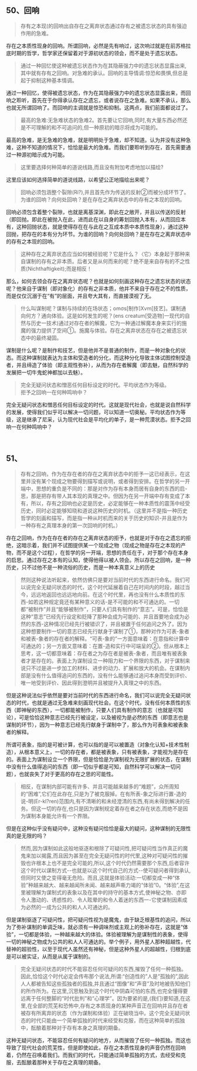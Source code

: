 <h2>50、回响</h2><blockquote data-pid="p-0PBBRK">存有之本现(的回响出自存在之离弃状态通过存有之被遗忘状态的具有强迫作用的急难。</blockquote><p data-pid="PbNoh407">存在之本质性现身的回响。所谓回响，必然是先有响过，这次响过就是在前苏格拉底时期的哲学，哲学家还保留着对于源初状态的领会，而不是处于遗忘状态。</p><blockquote data-pid="LgtS46Jy">通过一种回忆使这种被遗忘状态作为在其隐蔽强力中的遗忘状态显露出来,其中就有存有之回响。对急难的承认。回响的主导情调:惊恐和畏惧,但总是起于抑制这种基本情调。</blockquote><p data-pid="AC5BzkdD">通过一种回忆，使得被遗忘状态，作为在其隐蔽强力中的遗忘状态显露出来，而回响之聆听，首先在于你得承认存在之遗忘，或者说存在之急难。如果不承认，那么也就无所谓回响了。而回响的主调就是惊恐和抑制。这两点，我们前面都说过了。</p><blockquote data-pid="3HMuTJiW">最高的急难:无急难状态的急难2。首先要让它回响,同时,有大量东西必然还是不可理解的和不可追问的,但一种原初的暗示将成为可能的。</blockquote><p data-pid="gqVPSVhr">最高的急难，是无急难的急难，就是明明处于急难，却不知道。认为并没有这种急难，这种不知道的情况下，恰恰是最大的急难。而我们要聆听到存在，首先需要通过一种源初暗示成为可能。</p><blockquote data-pid="_eSKGsgX">这里要选择何种简单的道说线路,而且没有附加考虑地加以描绘?</blockquote><p data-pid="OrJ--GlJ">这里应该如何选择简单的道说线路，以希望公正地描绘出来呢？</p><blockquote data-pid="3yH_vLnm">回响必须包涵整个裂隙(Ri?),并且首先作为传送的反射②而被分成环节了。<br>为谁的回响？向何处回响？是在存在之离弃状态中的存有之本现的回响。</blockquote><p data-pid="t_KyFZux">回响必须包含着整个裂隙，也就是离基深渊，即此在之敞开，并且以传送的反射（即回抛。即此在被抛入在此，进而此在以自身的筹划回抛入本有，从而回应本有，这种回抛状态，就是使得存在在与此在之互成本质中本质性现身），通过这种回抛，把存在的本有分为环节。为谁的回响？向何处回响？是在存在之离弃状态中的存有之本现的回响。</p><blockquote data-pid="7_I1tEe9">这种存在之离弃状态应当如何被经验呢？它是什么？〈它〉本身起于那种来自谋制的存有之非本质。后者又是从何而来的呢？绝不是来自存有的不之性质(Nichthaftigkeit);而是相反！</blockquote><p data-pid="QaNRUYlJ">那么，如何去领会存在之离弃状态呢？也就是如何刻画这种存在之遗忘状态的状态呢？他来自于谋制（即对象化）的存有之非本质，他并不来自于存在之不的性质，而是仅仅沉溺于在“有”的层面，并且夸大其有，而直接漠视了无。</p><blockquote data-pid="N1BOCgpB">什么叫谋制呢？谋制与持续的在场状态；omσs[制作]Xvm[技艺]。谋制通向何方？通向体验。这是如何发生的呢？(ens creatum[受造物]一现代的自然与历史一技术)通过对存在者的解魔，它为一种通过解魔本身来实行的施魔的强力提供了空间①。施魔与体验。存在之离弃状态在存在之被遗忘状态中的最终凝固。</blockquote><p data-pid="xncquwob">谋制是什么呢？是制作和技艺，但是他并不是普通的制作，而是一种对象化的状态。而这种谋制就表达为主体和受造者的分化，而这种分化导致主体试图控制受造者，并且缔造了体验（即主观性弥补），从而为存在者解魔（即去魅，自然科学的发展把一切牛鬼蛇神都加以去魅）。</p><blockquote data-pid="Muor9dRB">完全无疑问状态和憎恶任何目标设定的时代。平均状态作为等级。<br>拒予之回响一在何种鸣响中？</blockquote><p data-pid="wTcYGhyL">完全无疑问状态和憎恶任何目标设定的时代。这就是现代社会，也就是说自然科学的发展，使得我们似乎可以解决一切问题，可以知道一切奥秘。平均状态作为等级，这是继承了尼采，认为现代社会是平均化的单子，是一种荒漠状态。拒予之回响一在何种鸣响中？</p><p><br></p><h2>51、</h2><blockquote data-pid="-q_R509n">存有之回响，作为在存在者的存在之离弃状态中的拒予一这已经表示，在这里并没有某个现成之物要得到描写或说明，或者得到安排。在哲学的另一开端中，思想的重负是不同的：那是对作为存有本身而居有自身的东西的启-思，那是把存有带人其本现的真理之中。但因为在另一开端中存有变成了本有，所以，存有之回响也必定是历史，必定能够在一种本质性的震荡中经受历史，同时必定能够知晓和道说这种历史的时机。（这里并不是指一种历史哲学的刻画和描写，而是指一种从时机而来的关于历史的知识-并且是作为一种存有之真理本身的第一次回响的时机。）</blockquote><p data-pid="O4L-dqXy">存在之回响，作为在存在者的存在之离弃状态的拒予，也就是对于存在之遗忘的拒绝，这暗示着，我们并不试图提供某一个现成之物（现成之物是存在之本现的产物，而不是这个过程），在哲学的另一开端，思想的责任在于，对于那个存在本身的启思。通过存在之本有的认知，使得他得以被人领会。所以存在之回响，是一种历史，只不过他不是一种流俗的历史，而是一种本真意义上的历史</p><blockquote data-pid="anndZh_b">然则这种说法听起来，依然仿佛只是要对当前时代的东西进行命名。我们可以说完全无疑问状态的时代，这个时代延展着自己在时间内的时段，越过当今，远远地返回也远远地向前。在这个时代里，再也没有什么本质性的东西-如若这种规定竟还有某种意义的话-是不可能的和不可通达的。一切都“被制作”并且“能够被制作”，只要人们具有制作的“意志”。可是，恰恰是这种“意志”已经先行设定和贬降了那种会成为可能的、并且首要地会成为必然的东西-这种情况已经先行被错识了，并且被置于任何追问之外了。因为这种想要制作一切的意志已经先行献身于谋制了①，那种对作为可表-象者和被表-象者的存在者的解释。“可表-象的”一方面意味着：在意指和计算中可通达的；另一方面又意味着：在置-造和实行中可端呈的②。但从根本上思考，这一切都意味着：存在者之为存在者是被表-象者，而且唯有被表象者才是存在的。表面上为谋制设立一种阻力和一个界限的东西，对于谋制来说只不过是进一步加工的材料、进步的动力、扩展和放大的机会。在谋制内部是没有什么值得追问的东西的，没有什么能够通过追问本身而受到评价、唯一地受到评价、因此得到澄明并且被提升入真理之中的东西。</blockquote><p data-pid="SYy_89FY">但是这种说法似乎依然是要对当前时代的东西进行命名，我们可以说完全无疑问状态的时代，也就是通过无急难来刻画现代社会。在这个时代，没有任何本质性的东西（即神秘的东西），一切都能被制作，只要人们具有制作的意志（也就是可知论），可是恰恰这种意志已经先行被设定，以及被视为是必然的东西（即意志也是谋制的环节），因为一种意志已经先行献身于谋制中了，那么作为可表象和被表象者的解释。</p><p data-pid="FLB4OAvp">所谓可表象，指的是可被计算，也可以指的是可以被置造（对象化认知+技术性制造），从根本意义上，一切的存在者，都是被表象，只有被表象，才能视为是存在的。表面上为谋制设立一个界限，但是恰恰是为谋制视为无限扩展的状态，在谋制中没有什么值得追问的东西（即一切似乎都是可知，自然科学可以解决一切问题），也就丧失了对于更高的存在之思的可能性。</p><blockquote data-pid="HCnh93yr">相反，在谋制内部可能有许多、并且可能越来越多的“难题”，众所周知的“困难”,它们在此存在,只是为了被克服掉。在有所表-象之际进行置-造的说-明(Er-kl?ren)范围内,有不清晰的和未经澄清的东西,有尚未得到解决的任务。但这一切的存在,也只是因为谋制规定着存在者之存在状态,而绝不是因为谋制本身能允许有一个界限。</blockquote><p data-pid="1H7ErRvE">但是在这种似乎没有疑问中，这种没有疑问恰恰是最大的疑问，这种谋制的无限性真的是无限的吗？</p><blockquote data-pid="aj8BiGYp">然而,因为谋制如此这般地驱逐和根除了可疑问性,把可疑问性当作真正的魔鬼来加以揭露,而且因为甚至在完全无疑问性的时代里,这种对可疑问性的摧毁也许根本上也不是完全可能的,所以,这个时代仍然需要那个东西,后者容许这个时代以谋制方式--也就是以这个时代自己的方式--使可疑问者得到承认,但同时又使之变得毫无危险。而且,这就是体验活动:一切都变成一种“体验”种越来越大、越来越闻所未闻、越来越声嘶力竭的“体验”0。“体验”,在这里被理解为谋制式的表象以及在其中的持守的基本方式,使神秘之物、亦即令人激动的、诱惑性的、令人眩晕的和令人着迷的东西一-它使谋制因素成为必然的一成为公共的和人人可通达的。</blockquote><p data-pid="a9FdDkZX">但是谋制驱逐了可疑问性，把可疑问性视为是魔鬼，由于缺乏根基性的追问，所以为了弥补谋制的单调乏味，就必须有一种调味剂或主观上的弥补存在，这就是“体验”，一切都是体验，一种越来越大的体验。体验被理解为是谋制性的表象，使得一切的神秘之物成为公共的和人人可通达的。举个例子，用外星人那种超越性，代替神的超验性，以至于现代人虽然还有神秘，但是这种外星人的超越性，归根到底是可以被实证，从而是从属于谋制的。</p><blockquote data-pid="ld5wkwkf">完全无疑问状态的时代不能容忍任何可疑问的东西,摧毁了任何一种孤独。因此,恰恰这个时代必定会传布那个说法,所谓:“创造性的”人是“孤独的”,因此人人都被告知这些孤独者的孤独,并且通过“图像”和“声音”及时地被告知他们的所作所为。在这里,沉思触及到这个时代中阴森可怕的东西,也完全懂得要远离于任何整脚的“时代批判”和“心理学”。因为要紧的是,(我们)要知道,在这里,在全部的荒芜和恐怖中,存有之本质现身的某种声音正在回响并且存在者被存有所离弃的状态（作为谋制和体验）正在破晓当中。这个完全无疑问状态的时代只能由一个简单弧独的时代来经受和克服，而在这种简单的孤独中，酝酿着那种对于存有本身之真理的期备。</blockquote><p data-pid="mx-t8uxz">这种无疑问状态，不能容忍任何有疑问的地方，从而摧毁了任何一种孤独。而这也导致了现代社会的荒芜性，但是即使如此，存在之本质性现身的声音仍然在回响着，仍然在召唤着我们。而我们的时代，只能通过简单孤独的方式，去经受和克服，去酝酿着那种关于存在之真理的期备。</p><p></p>